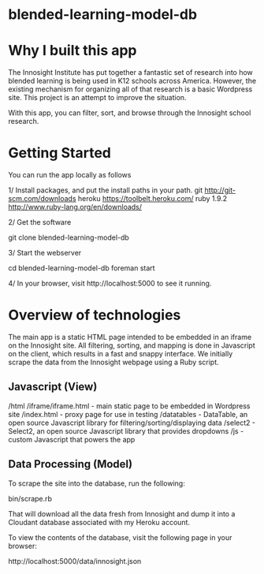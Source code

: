 blended-learning-model-db
=========================

Why I built this app
====================

The Innosight Institute has put together a fantastic set of research into how blended learning
is being used in K12 schools across America. However, the existing mechanism for organizing all
of that research is a basic Wordpress site. This project is an attempt to improve the situation.

With this app, you can filter, sort, and browse through the Innosight school research.

Getting Started
===============

You can run the app locally as follows

1/ Install packages, and put the install paths in your path.
   git           http://git-scm.com/downloads
   heroku        https://toolbelt.heroku.com/
   ruby 1.9.2    http://www.ruby-lang.org/en/downloads/

2/ Get the software

  git clone blended-learning-model-db

3/ Start the webserver

  cd blended-learning-model-db
  foreman start

4/ In your browser, visit http://localhost:5000 to see it running.

Overview of technologies
========================

The main app is a static HTML page intended to be embedded in an iframe on the Innosight site. All
filtering, sorting, and mapping is done in Javascript on the client, which results in a fast and
snappy interface. We initially scrape the data from the Innosight webpage using a Ruby script.

Javascript (View)
-----------------

/html
  /iframe/iframe.html - main static page to be embedded in Wordpress site
  /index.html - proxy page for use in testing
  /datatables - DataTable, an open source Javascript library for filtering/sorting/displaying data
  /select2    - Select2, an open source Javascript library that provides dropdowns
  /js - custom Javascript that powers the app


Data Processing (Model)
-----------------------

To scrape the site into the database, run the following:

  bin/scrape.rb

That will download all the data fresh from Innosight and dump it into a Cloudant database associated
with my Heroku account.

To view the contents of the database, visit the following page in your browser:

  http://localhost:5000/data/innosight.json

